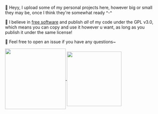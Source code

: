 🌸 Heyy, I upload some of my personal projects here, however big or small they may be, once I think they're somewhat ready ^-^

🌸 I believe in [free software](https://www.gnu.org/philosophy/free-sw.html) and publish *all* of my code under the GPL v3.0, which means you can copy and use it however u want, as long as you publish it under the same license!

🌸 Feel free to open an issue if you have any questions~


<a href="https://github.com/jasmine-blush?tab=repositories">
  <img height=200 align="center" src="https://github-readme-stats-steel-eta-91.vercel.app/api?username=jasmine-blush&show_icons=true&theme=dracula&hide_border=true&border_radius=25&custom_title=My%20Stats&hide=issues&show=prs_merged_percentage" />
</a>
<a href="https://github.com/jasmine-blush?tab=repositories">
  <img height=180 align="center" src="https://github-readme-stats-steel-eta-91.vercel.app/api/top-langs/?username=jasmine-blush&size_weight=0.5&count_weight=0.5&layout=compact&theme=dracula&hide_border=true&border_radius=25&langs_count=20&custom_title=My%20Languages" />
</a>
